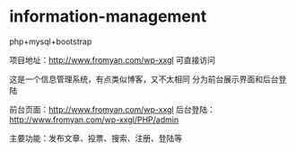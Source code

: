 # information-management
php+mysql+bootstrap

项目地址：http://www.fromyan.com/wp-xxgl 可直接访问

这是一个信息管理系统，有点类似博客，又不太相同
分为前台展示界面和后台登陆

前台页面：http://www.fromyan.com/wp-xxgl
后台登陆：http://www.fromyan.com/wp-xxgl/PHP/admin

主要功能：发布文章、投票、搜索、注册、登陆等
